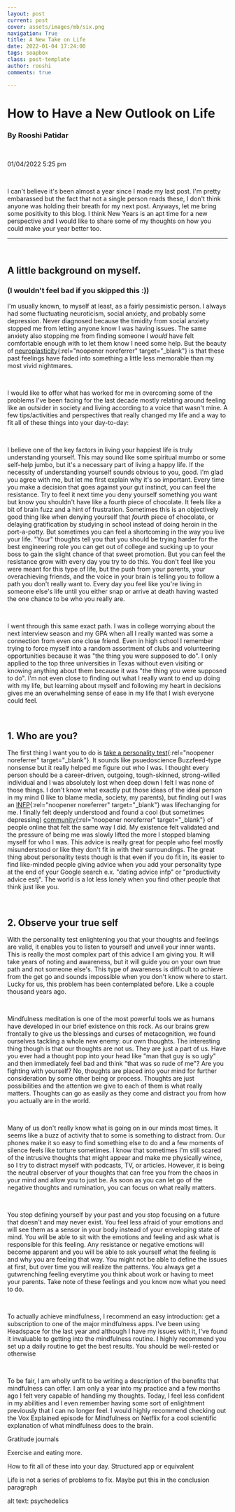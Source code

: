 ```yaml
---
layout: post
current: post
cover: assets/images/mb/six.png
navigation: True
title: A New Take on Life
date: 2022-01-04 17:24:00
tags: soapbox
class: post-template
author: rooshi
comments: true

---
```


# How to Have a New Outlook on Life

### By Rooshi Patidar

<br>

01/04/2022 5:25 pm

<br>

I can't believe it's been almost a year since I made my last post. I'm pretty embarassed but the fact that not a single person reads these, I don't think anyone was holding their breath for my next post. Anyways, let me bring some positivity to this blog. I think New Years is an apt time for a new perspective and I would like to share some of my thoughts on how you could make your year better too.

<hr>

<br>

## A little background on myself.

### (I wouldn't feel bad if you skipped this :))

I'm usually known, to myself at least, as a fairly pessimistic person. I always had some fluctuating neuroticism, social anxiety, and probably some depression. Never diagnosed because the  timidity from social anxiety stopped me from letting anyone know I was having issues. The same anxiety also stopping me from finding someone I *would* have felt comfortable enough with to let them know I need some help. But the <span title="the ugly part is that it could come back at any time">beauty of [neuroplasticity](https://www.ncbi.nlm.nih.gov/pmc/articles/PMC6488487/){:rel="noopener noreferrer" target="_blank"}</span> is that these past feelings have faded into something a little less memorable than my most vivid nightmares.

<br>

I would like to offer what has worked for me in overcoming some of the problems I've been facing for the last decade mostly relating around feeling like an outsider in society and living according to a voice that wasn't mine. A few tips/activities and perspectives that really changed my life and a way to fit all of these things into your day-to-day:

<br>

I believe one of the key factors in living your happiest life is truly understanding yourself. This may sound like some spiritual mumbo or some self-help jumbo, but it's a necessary part of living a happy life. If the necessity of understanding yourself sounds obvious to you, good. I'm glad you agree with me, but let me first explain why it's so important. Every time you make a decision that goes against your gut instinct, you can feel the resistance. Try to feel it next time you deny yourself something you want but know you shouldn't have like a fourth piece of chocolate. It feels like a bit of brain fuzz and a hint of frustration. Sometimes this is an objectively good thing like when denying yourself that *fourth* piece of chocolate, or delaying gratification by studying in school instead of doing heroin in the port-a-potty. But sometimes you can feel a shortcoming in the way you live your life. "Your" thoughts tell you that you should be trying harder for the best engineering role you can get out of college and sucking up to your boss to gain the slight chance of that sweet promotion. But you can feel the resistance grow with every day you try to do this. You don't feel like you were meant for this type of life, but the push from your parents, your overachieving friends, and the voice in your brain is telling you to follow a path you don't really want to. Every day you feel like you're living in someone else's life until you either snap or arrive at death having wasted the one chance to be who you really are. 

<br>

I went through this same exact path. I was in college worrying about the next interview season and my GPA when all I really wanted was some a connection from even one close friend. Even in high school I remember trying to force myself into a random assortment of clubs and volunteering opportunities because it was "the thing you were supposed to do". I only applied to the top three universities in Texas without even visiting or knowing anything about them because it was "the thing you were supposed to do". I'm not even close to finding out what I really want to end up doing with my life, but learning about myself and following my heart in decisions gives me an overwhelming sense of ease in my life that I wish everyone could feel.

<br>

## 1. Who are you?

The first thing I want you to do is [take a personality test](https://www.16personalities.com/free-personality-test){:rel="noopener noreferrer" target="_blank"}. It sounds like psuedoscience Buzzfeed-type nonsense but it really helped me figure out who I was. I thought every person should be a career-driven, outgoing, tough-skinned, strong-willed individual and I was absolutely lost when deep down I felt I was none of those things. I don't know what exactly put those ideas of the ideal person in my mind (I like to blame media, society, my parents), but finding out I was an [INFP](https://www.16personalities.com/infp-personality){:rel="noopener noreferrer" target="_blank"} was lifechanging for me. I finally felt deeply understood and found a cool (but sometimes depressing) [community](https://www.reddit.com/r/infp/){:rel="noopener noreferrer" target="_blank"} of people online that felt the same way I did. My existence felt validated and the pressure of being me was slowly lifted the more I stopped blaming myself for who I was. This advice is really great for people who feel mostly misunderstood or like they don't fit in with their surroundings. The great thing about personality tests though is that even if you do fit in, its easier to find like-minded people giving advice when you add your personality type at the end of your Google search e.x. "dating advice infp" or "productivity advice estj". The world is a lot less lonely when you find other people that think just like you.

<br>

## 2. Observe your true self

With the personality test enlightening you that your thoughts and feelings are valid, it enables you to listen to yourself and unveil your inner wants. This is really the most complex part of this advice I am giving you. It will take years of noting and awareness, but it will guide you on your own true path and not someone else's. This type of awareness is difficult to achieve from the get go and sounds impossible when you don't know where to start. Lucky for us, this problem has been contemplated before. Like a couple thousand years ago. 

<br>

Mindfulness meditation is one of the most powerful tools we as humans have developed in our brief existence on this rock. As our brains grew frontally to give us the blessings and curses of metacognition, we found ourselves tackling a whole new enemy: our own thoughts. The interesting thing though is that our thoughts are not us. They are just a part of us. Have you ever had a thought pop into your head like "man that guy is so ugly" and then immediately feel bad and think "that was so rude of me"? Are you fighting with yourself? No, thoughts are placed into your mind for further consideration by some other being or process. Thoughts are just possibilities and the attention we give to each of them is what really matters. Thoughts can go as easily as they come and distract you from how you actually are in the world.

<br>

Many of us don't really know what is going on in our minds most times. It seems like a buzz of activity that to some is something to distract from. Our phones make it so easy to find something else to do and a few moments of silence feels like torture sometimes. I know that sometimes I'm still scared of the intrusive thoughts that might appear and make me physically wince, so I try to distract myself with podcasts, TV, or articles. However, it is being the neutral observer of your thoughts that can free you from the chaos in your mind and allow you to just be. As soon as you can let go of the negative thoughts and rumination, you can focus on what really matters.

<br>

You stop defining yourself by your past and you stop focusing on a future that doesn't and may never exist. You feel less afraid of your emotions and will see them as a sensor in your body instead of your enveloping state of mind. You will be able to sit with the emotions and feeling and ask what is responsible for this feeling. Any resistance or negative emotions will become apparent and you will be able to ask yourself what the feeling is and why you are feeling that way. You might not be able to define the issues at first, but over time you will realize the patterns. You always get a gutwrenching feeling everytime you think about work or having to meet your parents. Take note of these feelings and you know now what you need to do.

<br>

To actually achieve mindfulness, I recommend an easy introduction: get a subscription to one of the major mindfulness apps. I've been using Headspace for the last year and although I have my issues with it, I've found it invaluable to getting into the mindfulness routine. I highly recommend you set up a daily routine to get the best results. You should be well-rested or otherwise 

<br>

To be fair, I am wholly unfit to be writing a description of the benefits that mindfulness can offer. I am only a year into my practice and a few months ago I felt very capable of handling my thoughts. Today, I feel less confident in my abilities and I even remember having some sort of enlightment previously that I can no longer feel. I would highly recommend checking out the Vox Explained episode for Mindfulness on Netflix for a cool scientific explanation of what mindfulness does to the brain.

Gratitude journals

Exercise and eating more.

How to fit all of these into your day. Structured app or equivalent 

Life is not a series of problems to fix. Maybe put this in the conclusion paragraph



alt text: psychedelics